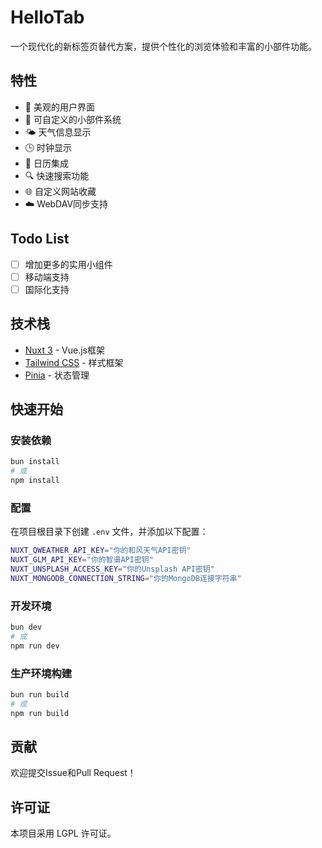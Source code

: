 # HelloTab

一个现代化的新标签页替代方案，提供个性化的浏览体验和丰富的小部件功能。

## 特性

- 🎨 美观的用户界面
- 🔄 可自定义的小部件系统
- 🌤️ 天气信息显示
- 🕒 时钟显示
- 📅 日历集成
- 🔍 快速搜索功能
- 🌐 自定义网站收藏
- ☁️ WebDAV同步支持

## Todo List

- [ ] 增加更多的实用小组件
- [ ] 移动端支持
- [ ] 国际化支持

## 技术栈

- [Nuxt 3](https://nuxt.com/) - Vue.js框架
- [Tailwind CSS](https://tailwindcss.com/) - 样式框架
- [Pinia](https://pinia.vuejs.org/) - 状态管理

## 快速开始

### 安装依赖

```bash
bun install
# 或
npm install
```
### 配置

在项目根目录下创建 `.env` 文件，并添加以下配置：
```bash
NUXT_QWEATHER_API_KEY="你的和风天气API密钥"
NUXT_GLM_API_KEY="你的智谱API密钥"
NUXT_UNSPLASH_ACCESS_KEY="你的Unsplash API密钥"
NUXT_MONGODB_CONNECTION_STRING="你的MongoDB连接字符串"
```

### 开发环境

```bash
bun dev
# 或
npm run dev
```

### 生产环境构建

```bash
bun run build
# 或
npm run build
```

## 贡献

欢迎提交Issue和Pull Request！

## 许可证

本项目采用 LGPL 许可证。